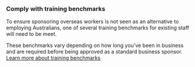 ### Comply with training benchmarks

To ensure sponsoring overseas workers is not seen as an alternative to employing Australians, one of several training benchmarks for existing staff will need to be meet.

These benchmarks vary depending on how long you’ve been in business and are required before being approved as a standard business sponsor.
<br /> [Learn more about training benchmarks](#)
